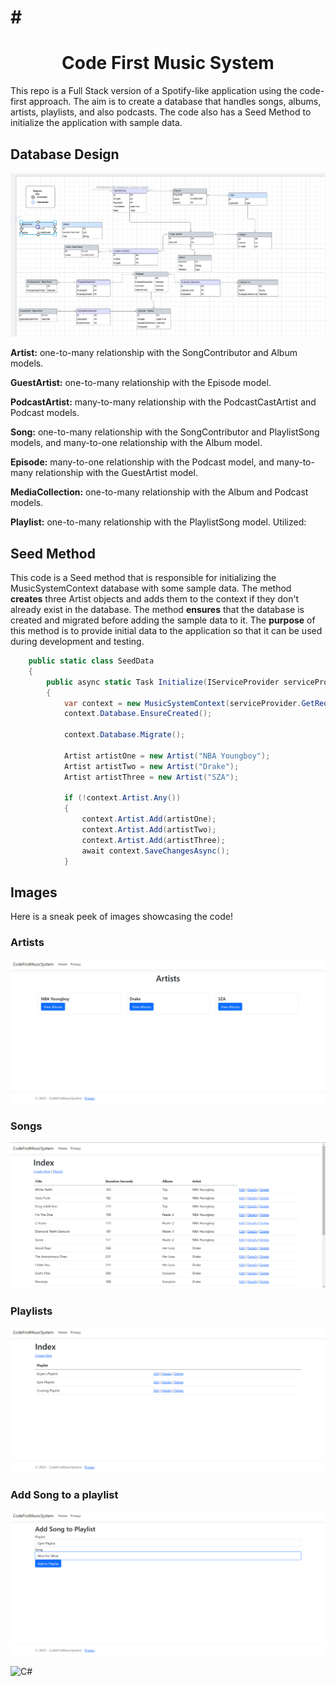 # # <h1 align="center">Code First Music System</h1>


This repo is a Full Stack version of a Spotify-like application using the code-first approach. The aim is to create a database that handles songs, albums, artists, playlists, and also podcasts. The code also has a Seed Method to initialize the application with sample data.

## Database Design
![Images](Assets/Images/MusicSystemDiagram.png)


**Artist:** one-to-many relationship with the SongContributor and Album models.

**GuestArtist:** one-to-many relationship with the Episode model.

**PodcastArtist:** many-to-many relationship with the PodcastCastArtist and Podcast models.

**Song:** one-to-many relationship with the SongContributor and PlaylistSong models, and many-to-one relationship with the Album model.

**Episode:** many-to-one relationship with the Podcast model, and many-to-many relationship with the GuestArtist model.

**MediaCollection:** one-to-many relationship with the Album and Podcast models.

**Playlist:** one-to-many relationship with the PlaylistSong model.
Utilized:

## Seed Method
This code is a Seed method that is responsible for initializing the MusicSystemContext database with some sample data. The method **creates** three Artist objects and adds them to the context if they don't already exist in the database. The method **ensures** that the database is created and migrated before adding the sample data to it. The **purpose** of this method is to provide initial data to the application so that it can be used during development and testing. 
```C#
    public static class SeedData
    {
        public async static Task Initialize(IServiceProvider serviceProvider)
        {
            var context = new MusicSystemContext(serviceProvider.GetRequiredService<DbContextOptions<MusicSystemContext>>());
            context.Database.EnsureCreated();

            context.Database.Migrate();

            Artist artistOne = new Artist("NBA Youngboy");
            Artist artistTwo = new Artist("Drake");
            Artist artistThree = new Artist("SZA");

            if (!context.Artist.Any())
            {
                context.Artist.Add(artistOne);
                context.Artist.Add(artistTwo);
                context.Artist.Add(artistThree);
                await context.SaveChangesAsync();
            }

```

## Images
Here is a sneak peek of images showcasing the code!

### Artists

![Images](Assets/Images/ArtistsIndex.png)

### Songs

![Images](Assets/Images/SongsIndex.png)

### Playlists

![Images](Assets/Images/PlaylistIndex.png)

### Add Song to a playlist

![Images](Assets/Images/AddSongToPlaylist.png)

![C#](https://img.shields.io/badge/c%23-%23239120.svg?style=for-the-badge&logo=c-sharp&logoColor=white)

